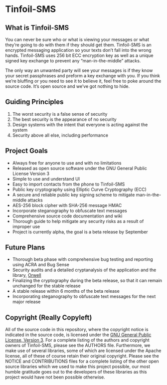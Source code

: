 Tinfoil-SMS
========================================

## What is Tinfoil-SMS

You can never be sure who or what is viewing your messages or what they’re 
going to do with them if they should get them. Tinfoil-SMS is an encrypted 
messaging application so your texts don’t fall into the wrong hands. 
Tinfoil-SMS uses 256 bit ECC encryption key as well as a unique signed 
key exchange to prevent any “man-in-the-middle” attacks.

The only way an unwanted party will see your messages is if they know 
your secret passphrases and preform a key exchange with you. If you 
think we’re bluffing or you need to see it to believe it, feel free to 
poke around the source code. It’s open source and we’ve got nothing to hide. 



## Guiding Principles

1. The worst security is a false sense of security
2. The best security is the appearance of no security
3. Design systems with the intent that everyone is acting against the system
4. Security above all else, including performance



## Project Goals

* Always free for anyone to use and with no limitations
* Released as open source software under the GNU General Public License Version 3
* Simple to use and understand UI
* Easy to import contacts from the phone to Tinfoil-SMS
* Public key cryptography using Elliptic Curve Cryptography (ECC)
* A secure and reliable public key signing scheme to mitigate man-in-the-middle attacks
* AES-256 block cipher with SHA-256 message HMAC
* Incorporate steganography to obfuscate text messages
* Comprehensive source code documentation and wiki
* Thorough guide to help mitigate any security risks as a result of improper use
* Project is currently alpha, the goal is a beta release by September



## Future Plans

* Thorough beta phase with comprehensive bug testing and reporting using ACRA and Bug Sense
* Security audits and a detailed cryptanalysis of the application and the library, [Orwell](https://github.com/gnu-user/Orwell)
* Finalizing the cryptography during the beta release, so that it can remain unchanged for the stable release
* A stable release within 6 months of the beta release
* Incorporating steganography to obfuscate text messages for the next major release



## Copyright (Really Copyleft)

All of the source code in this repository, where the copyright notice is indicated in the source
code, is licensed under the [GNU General Public License, Version 3](http://www.gnu.org/licenses/gpl.html).
For a complete listing of the authors and copyright owners of Tinfoil-SMS, please see the AUTHORS file.
Furthermore, we make use of several libraries, some of which are licensed under the Apache license, all of
these of course retain their original copyright. Please see the NOTICE and CONTRIBUTIONS files for a complete
listing of the other open source libraries which we used to make this project possible, our most humble gratitude
goes out to the developers of these libraries as this project would have not been possible otherwise.
